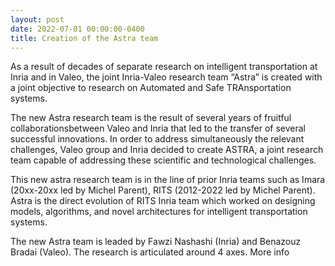```yaml
---
layout: post
date: 2022-07-01 00:00:00-0400
title: Creation of the Astra team
---
```


As a result of decades of separate research on intelligent transportation at Inria and in Valeo, the joint Inria-Valeo research team “Astra” is created with a joint objective to research on Automated and Safe TRAnsportation systems.

The new Astra research team is the result of several years of fruitful collaborationsbetween Valeo and Inria that led to the transfer of several successful innovations. In order to address simultaneously the relevant challenges, Valeo group and Inria decided to create ASTRA, a joint research team capable of addressing these scientific and technological challenges.

This new astra research team is in the line of prior Inria teams such as Imara (20xx-20xx led by Michel Parent), RITS (2012-2022 led by Michel Parent). Astra is the direct evolution of RITS Inria team which worked on designing models, algorithms, and novel architectures for intelligent transportation systems.

The new Astra team is leaded by Fawzi Nashashi (Inria) and Benazouz Bradai (Valeo). The research is articulated around 4 axes. More info

